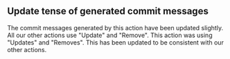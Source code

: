 ## Update tense of generated commit messages

The commit messages generated by this action have been updated slightly. All our other actions use "Update" and "Remove". This action was using "Updates" and "Removes". This has been updated to be consistent with our other actions.

